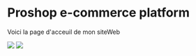 <h1>Proshop e-commerce platform</h1>
<p>Voici la page d'acceuil de mon siteWeb</p>
<img src="https://user-images.githubusercontent.com/56805500/190618736-ad677acf-a6f5-4c94-afd3-63cd2a9ace21.png"/>
<img src="![image](https://user-images.githubusercontent.com/56805500/190620153-e08202a7-35f0-4ab3-9884-364c7a26cd46.png)" />
